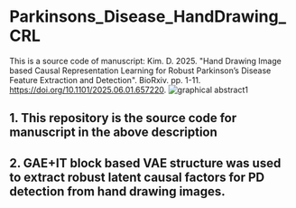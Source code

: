 # Parkinsons_Disease_HandDrawing_CRL
This is a source code of manuscript: Kim. D. 2025. "Hand Drawing Image based Causal Representation Learning for Robust Parkinson’s Disease Feature Extraction and Detection". BioRxiv. pp. 1-11. https://doi.org/10.1101/2025.06.01.657220.
![graphical abstract1](https://github.com/user-attachments/assets/2e4384f8-5a06-43ba-b4ea-f4fe05401ea3)
## 1. This repository is the source code for manuscript in the above description

## 2. GAE+IT block based VAE structure was used to extract robust latent causal factors for PD detection from hand drawing images.

